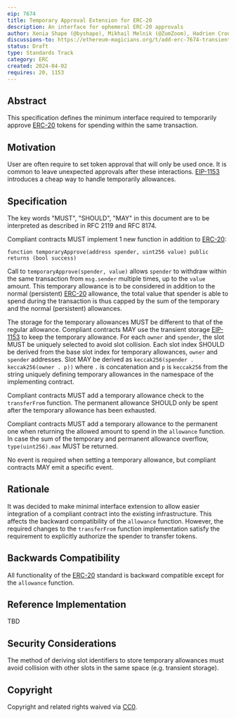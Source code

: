 ```yaml
---
eip: 7674
title: Temporary Approval Extension for ERC-20
description: An interface for ephemeral ERC-20 approvals
author: Xenia Shape (@byshape), Mikhail Melnik (@ZumZoom), Hadrien Croubois (@Amxx)
discussions-to: https://ethereum-magicians.org/t/add-erc-7674-transient-approval-extension-for-erc-20/19521
status: Draft
type: Standards Track
category: ERC
created: 2024-04-02
requires: 20, 1153
---
```


## Abstract

This specification defines the minimum interface required to temporarily approve [ERC-20](./eip-20.md) tokens for spending within the same transaction.

## Motivation

User are often require to set token approval that will only be used once. It is common to leave unexpected approvals after these interactions. [EIP-1153](./eip-1153.md) introduces a cheap way to handle temporarily allowances.

## Specification

The key words "MUST", "SHOULD", "MAY" in this document are to be interpreted as described in RFC 2119 and RFC 8174.

Compliant contracts MUST implement 1 new function in addition to [ERC-20](./eip-20.md):
```solidity
function temporaryApprove(address spender, uint256 value) public returns (bool success)
```
Call to `temporaryApprove(spender, value)` allows `spender` to withdraw within the same transaction from `msg.sender` multiple times, up to the `value` amount.  This temporary allowance is to be considered in addition to the normal (persistent) [ERC-20](./eip-20.md) allowance, the total value that spender is able to spend during the transaction is thus capped by the sum of the temporary and the normal (persistent) allowances.

The storage for the temporary allowances MUST be different to that of the regular allowance. Compliant contracts MAY use the transient storage [EIP-1153](./eip-1153.md) to keep the temporary allowance. For each `owner` and `spender`, the slot MUST be uniquely selected to avoid slot collision. Each slot index SHOULD be derived from the base slot index for temporary allowances, `owner` and `spender` addresses. Slot MAY be derived as `keccak256(spender . keccak256(owner . p))` where `.` is concatenation and `p` is `keccak256` from the string uniquely defining temporary allowances in the namespace of the implementing contract.

Compliant contracts MUST add a temporary allowance check to the `transferFrom` function. The permanent allowance SHOULD only be spent after the temporary allowance has been exhausted.

Compliant contracts MUST add a temporary allowance to the permanent one when returning the allowed amount to spend in the `allowance` function. In case the sum of the temporary and permanent allowance overflow, `type(uint256).max` MUST be returned.

No event is required when setting a temporary allowance, but compliant contracts MAY emit a specific event.

## Rationale

It was decided to make minimal interface extension to allow easier integration of a compliant contract into the existing infrastructure. This affects the backward compatibility of the `allowance` function. However, the required changes to the `transferFrom` function implementation satisfy the requirement to explicitly authorize the spender to transfer tokens.

## Backwards Compatibility

All functionality of the [ERC-20](./eip-20.md) standard is backward compatible except for the `allowance` function.

## Reference Implementation

TBD <!-- TODO -->

## Security Considerations

The method of deriving slot identifiers to store temporary allowances must avoid collision with other slots in the same space (e.g. transient storage).

## Copyright

Copyright and related rights waived via [CC0](../LICENSE.md).
